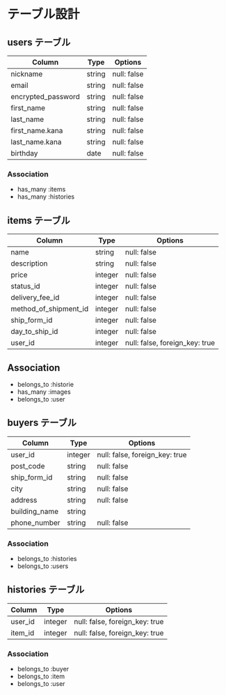 # テーブル設計

## users テーブル

| Column               | Type   | Options     |
| -------------------- | ------ | ----------- |
| nickname             | string | null: false |
| email                | string | null: false |
| encrypted_password   | string | null: false |
| first_name           | string | null: false |
| last_name            | string | null: false |
| first_name.kana      | string | null: false |
| last_name.kana       | string | null: false |
| birthday             | date   | null: false |

### Association

- has_many :items
- has_many :histories

## items テーブル

| Column                | Type       | Options                       |
| --------------------- | ------     | ----------------------------- |
| name                  | string     | null: false                   |
| description           | string     | null: false                   |
| price                 | integer    | null: false                   |
| status_id             | integer    | null: false                   |
| delivery_fee_id       | integer    | null: false                   |
| method_of_shipment_id | integer    | null: false                   |
| ship_form_id          | integer    | null: false                   |
| day_to_ship_id        | integer    | null: false                   |
| user_id               | integer    | null: false, foreign_key: true|

## Association
- belongs_to :historie
- has_many :images
- belongs_to :user

## buyers テーブル

| Column          | Type    | Options                        |
| --------------- | ------- | ------------------------------ |  
| user_id         | integer | null: false, foreign_key: true |
| post_code       | string  | null: false                    |
| ship_form_id    | string  | null: false                    |
| city            | string  | null: false                    |
| address         | string  | null: false                    |
| building_name   | string  |                                |
| phone_number    | string  | null: false                    |

### Association
- belongs_to :histories
- belongs_to :users

## histories テーブル

| Column          | Type    | Options                        |
| --------------- | ------- | ------------------------------ |  
| user_id         | integer | null: false, foreign_key: true |
| item_id         | integer | null: false, foreign_key: true |

### Association

- belongs_to :buyer
- belongs_to :item
- belongs_to :user